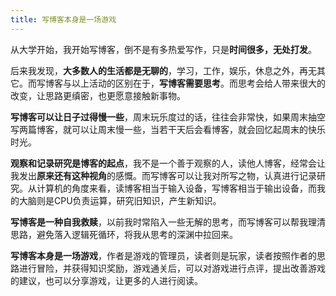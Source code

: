 ```yaml
---
title: 写博客本身是一场游戏
---
```




从大学开始，我开始写博客，倒不是有多热爱写作，只是**时间很多，无处打发**。

后来我发现，**大多数人的生活都是无聊的**，学习，工作，娱乐，休息之外，再无其它。而写博客与以上活动的区别在于，**写博客需要思考**。而思考会给人带来很大的改变，让思路更缜密，也更愿意接触新事物。

**写博客可以让日子过得慢一些**，周末玩乐度过的话，往往会非常快，如果周末抽空写两篇博客，就可以让周末慢一些，当若干天后会看博客，就会回忆起周末的快乐时光。

**观察和记录研究是博客的起点**，我不是一个善于观察的人，读他人博客，经常会让我发出**原来还有这种视角**的感慨。而写博客可以让我对所写之物，认真进行记录研究。从计算机的角度来看，读博客相当于输入设备，写博客相当于输出设备，而我的大脑则是CPU负责运算，研究旧知识，产生新知识。

**写博客是一种自我救赎**，以前我时常陷入一些无解的思考，而写博客可以帮我理清思路，避免落入逻辑死循环，将我从思考的深渊中拉回来。

**写博客本身是一场游戏**，作者是游戏的管理员，读者则是玩家，读者按照作者的思路进行冒险，并获得知识奖励，游戏通关后，可以对游戏进行点评，提出改善游戏的建议，也可以分享游戏，让更多的人进行阅读。














